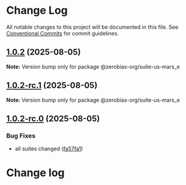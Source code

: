 # Change Log

All notable changes to this project will be documented in this file.
See [Conventional Commits](https://conventionalcommits.org) for commit guidelines.

## [1.0.2](https://github.com/zerobias-org/suite/compare/@zerobias-org/suite-us-mars_e@1.0.2-rc.1...@zerobias-org/suite-us-mars_e@1.0.2) (2025-08-05)

**Note:** Version bump only for package @zerobias-org/suite-us-mars_e





## [1.0.2-rc.1](https://github.com/zerobias-org/suite/compare/@zerobias-org/suite-us-mars_e@1.0.2-rc.0...@zerobias-org/suite-us-mars_e@1.0.2-rc.1) (2025-08-05)

**Note:** Version bump only for package @zerobias-org/suite-us-mars_e





## [1.0.2-rc.0](https://github.com/zerobias-org/suite/compare/@zerobias-org/suite-us-mars_e@1.0.1...@zerobias-org/suite-us-mars_e@1.0.2-rc.0) (2025-08-05)


### Bug Fixes

* all suites changed ([fa57fa1](https://github.com/zerobias-org/suite/commit/fa57fa1af7628003297df46b2d7740fe95bd2666))





# Change log
